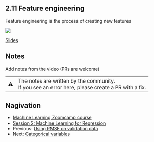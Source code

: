 ## 2.11 Feature engineering

Feature engineering is the process of creating new features

<a href="https://www.youtube.com/watch?v=-aEShw4ftB0"><img src="images/thumbnail-2-11.jpg"></a>

[Slides](https://www.slideshare.net/AlexeyGrigorev/ml-zoomcamp-2-slides)


## Notes

Add notes from the video (PRs are welcome)

<table>
   <tr>
      <td>⚠️</td>
      <td>
         The notes are written by the community. <br>
         If you see an error here, please create a PR with a fix.
      </td>
   </tr>
</table>

## Nagivation

* [Machine Learning Zoomcamp course](../)
* [Session 2: Machine Learning for Regression](./)
* Previous: [Using RMSE on validation data](10-car-price-validation.md)
* Next: [Categorical variables](12-categorical-variables.md)